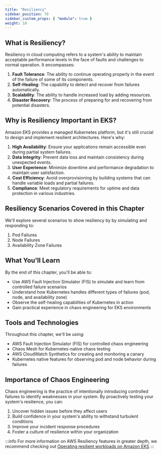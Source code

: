 ```yaml
---
title: "Resiliency"
sidebar_position: 70
sidebar_custom_props: { "module": true }
weight: 10
---
```


## What is Resiliency?

Resiliency in cloud computing refers to a system's ability to maintain acceptable performance levels in the face of faults and challenges to normal operation. It encompasses:

1. **Fault Tolerance**: The ability to continue operating properly in the event of the failure of some of its components.
2. **Self-Healing**: The capability to detect and recover from failures automatically.
3. **Scalability**: The ability to handle increased load by adding resources.
4. **Disaster Recovery**: The process of preparing for and recovering from potential disasters.

## Why is Resiliency Important in EKS?

Amazon EKS provides a managed Kubernetes platform, but it's still crucial to design and implement resilient architectures. Here's why:

1. **High Availability**: Ensure your applications remain accessible even during partial system failures.
2. **Data Integrity**: Prevent data loss and maintain consistency during unexpected events.
3. **User Experience**: Minimize downtime and performance degradation to maintain user satisfaction.
4. **Cost Efficiency**: Avoid overprovisioning by building systems that can handle variable loads and partial failures.
5. **Compliance**: Meet regulatory requirements for uptime and data protection in various industries.

## Resiliency Scenarios Covered in this Chapter

We'll explore several scenarios to show resiliency by by simulating and responding to:

1. Pod Failures
2. Node Failures
3. Availability Zone Failures

## What You'll Learn

By the end of this chapter, you'll be able to:

- Use AWS Fault Injection Simulator (FIS) to simulate and learn from controlled failure scenarios
- Understand how Kubernetes handles different types of failures (pod, node, and availability zone)
- Observe the self-healing capabilities of Kubernetes in action
- Gain practical experience in chaos engineering for EKS environments

## Tools and Technologies

Throughout this chapter, we'll be using:

- AWS Fault Injection Simulator (FIS) for controlled chaos engineering
- Chaos Mesh for Kubernetes-native chaos testing
- AWS CloudWatch Synthetics for creating and monitoring a canary
- Kubernetes native features for observing pod and node behavior during failures

## Importance of Chaos Engineering

Chaos engineering is the practice of intentionally introducing controlled failures to identify weaknesses in your system. By proactively testing your system's resilience, you can:

1. Uncover hidden issues before they affect users
2. Build confidence in your system's ability to withstand turbulent conditions
3. Improve your incident response procedures
4. Foster a culture of resilience within your organization

:::info
For more information on AWS Resiliency features in greater depth, we recommend checking out [Operating resilient workloads on Amazon EKS](https://aws.amazon.com/blogs/containers/operating-resilient-workloads-on-amazon-eks/)
:::
